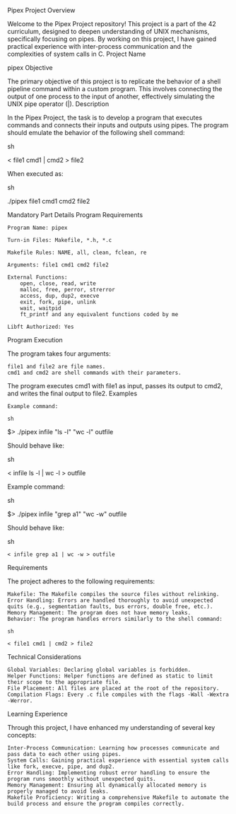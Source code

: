 Pipex Project
Overview

Welcome to the Pipex Project repository! This project is a part of the 42 curriculum, designed to deepen understanding of UNIX mechanisms, specifically focusing on pipes. By working on this project, I have gained practical experience with inter-process communication and the complexities of system calls in C.
Project Name

pipex
Objective

The primary objective of this project is to replicate the behavior of a shell pipeline command within a custom program. This involves connecting the output of one process to the input of another, effectively simulating the UNIX pipe operator (|).
Description

In the Pipex Project, the task is to develop a program that executes commands and connects their inputs and outputs using pipes. The program should emulate the behavior of the following shell command:

sh

< file1 cmd1 | cmd2 > file2

When executed as:

sh

./pipex file1 cmd1 cmd2 file2

Mandatory Part Details
Program Requirements

    Program Name: pipex
    
    Turn-in Files: Makefile, *.h, *.c
    
    Makefile Rules: NAME, all, clean, fclean, re
    
    Arguments: file1 cmd1 cmd2 file2
    
    External Functions:
        open, close, read, write
        malloc, free, perror, strerror
        access, dup, dup2, execve
        exit, fork, pipe, unlink
        wait, waitpid
        ft_printf and any equivalent functions coded by me
        
    Libft Authorized: Yes

Program Execution

The program takes four arguments:

    file1 and file2 are file names.
    cmd1 and cmd2 are shell commands with their parameters.

The program executes cmd1 with file1 as input, passes its output to cmd2, and writes the final output to file2.
Examples

    Example command:

    sh

$> ./pipex infile "ls -l" "wc -l" outfile

Should behave like:

sh

< infile ls -l | wc -l > outfile

Example command:

sh

$> ./pipex infile "grep a1" "wc -w" outfile

Should behave like:

sh

    < infile grep a1 | wc -w > outfile

Requirements

The project adheres to the following requirements:

    Makefile: The Makefile compiles the source files without relinking.
    Error Handling: Errors are handled thoroughly to avoid unexpected quits (e.g., segmentation faults, bus errors, double free, etc.).
    Memory Management: The program does not have memory leaks.
    Behavior: The program handles errors similarly to the shell command:

    sh

    < file1 cmd1 | cmd2 > file2

Technical Considerations

    Global Variables: Declaring global variables is forbidden.
    Helper Functions: Helper functions are defined as static to limit their scope to the appropriate file.
    File Placement: All files are placed at the root of the repository.
    Compilation Flags: Every .c file compiles with the flags -Wall -Wextra -Werror.

Learning Experience

Through this project, I have enhanced my understanding of several key concepts:

    Inter-Process Communication: Learning how processes communicate and pass data to each other using pipes.
    System Calls: Gaining practical experience with essential system calls like fork, execve, pipe, and dup2.
    Error Handling: Implementing robust error handling to ensure the program runs smoothly without unexpected quits.
    Memory Management: Ensuring all dynamically allocated memory is properly managed to avoid leaks.
    Makefile Proficiency: Writing a comprehensive Makefile to automate the build process and ensure the program compiles correctly.

